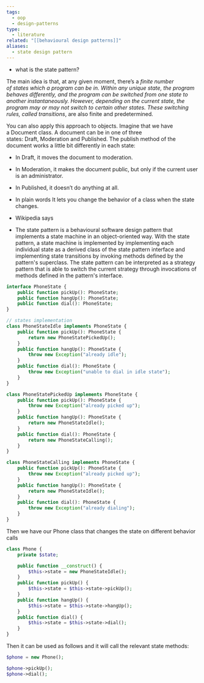 ```yaml
---
tags:
  - oop
  - design-patterns
type:
  - literature
related: "[[behavioural design patterns]]"
aliases:
  - state design pattern
---
```

- what is the state pattern?

The main idea is that, at any given moment, there’s a __finite_ _number of_ _states_ _which a program can be in. Within any unique state, the program behaves differently, and the program can be switched from one state to another instantaneously. However, depending on the current state, the program may or may not switch to certain other states. These switching rules, called_ _transitions__, are also finite and predetermined.

You can also apply this approach to objects. Imagine that we have a Document class. A document can be in one of three states: Draft, Moderation and Published. The publish method of the document works a little bit differently in each state:

- In Draft, it moves the document to moderation.
- In Moderation, it makes the document public, but only if the current user is an administrator.
- In Published, it doesn’t do anything at all.

- In plain words It lets you change the behavior of a class when the state changes.

- Wikipedia says

- The state pattern is a behavioural software design pattern that implements a state machine in an object-oriented way. With the state pattern, a state machine is implemented by implementing each individual state as a derived class of the state pattern interface and implementing state transitions by invoking methods defined by the pattern's superclass. The state pattern can be interpreted as a strategy pattern that is able to switch the current strategy through invocations of methods defined in the pattern's interface.



```PHP
interface PhoneState {
    public function pickUp(): PhoneState;
    public function hangUp(): PhoneState;
    public function dial(): PhoneState;
}

// states implementation
class PhoneStateIdle implements PhoneState {
    public function pickUp(): PhoneState {
        return new PhoneStatePickedUp();
    }
    public function hangUp(): PhoneState {
        throw new Exception("already idle");
    }
    public function dial(): PhoneState {
        throw new Exception("unable to dial in idle state");
    }
}

class PhoneStatePickedUp implements PhoneState {
    public function pickUp(): PhoneState {
        throw new Exception("already picked up");
    }
    public function hangUp(): PhoneState {
        return new PhoneStateIdle();
    }
    public function dial(): PhoneState {
        return new PhoneStateCalling();
    }
}

class PhoneStateCalling implements PhoneState {
    public function pickUp(): PhoneState {
        throw new Exception("already picked up");
    }
    public function hangUp(): PhoneState {
        return new PhoneStateIdle();
    }
    public function dial(): PhoneState {
        throw new Exception("already dialing");
    }
}
```

Then we have our Phone class that changes the state on different behavior calls

```PHP
class Phone {
    private $state;

    public function __construct() {
        $this->state = new PhoneStateIdle();
    }
    public function pickUp() {
        $this->state = $this->state->pickUp();
    }
    public function hangUp() {
        $this->state = $this->state->hangUp();
    }
    public function dial() {
        $this->state = $this->state->dial();
    }
}
```

Then it can be used as follows and it will call the relevant state methods:

```PHP
$phone = new Phone();

$phone->pickUp();
$phone->dial();
```

